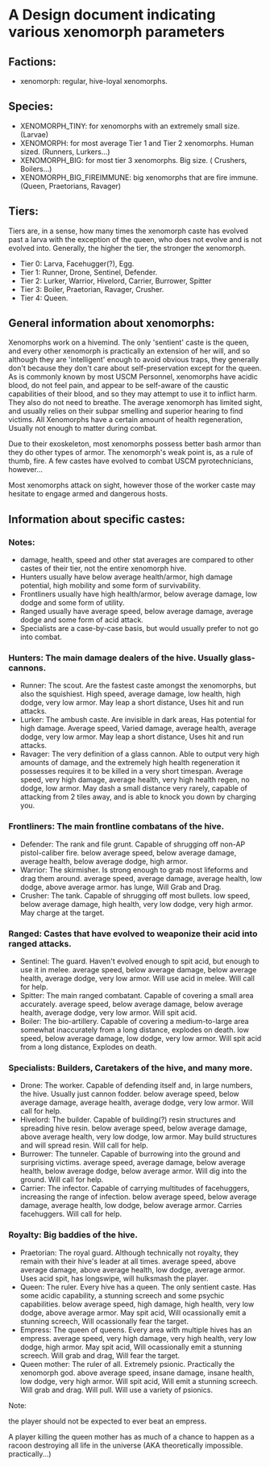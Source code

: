 # A Design document indicating various xenomorph parameters
## Factions:
- xenomorph: regular, hive-loyal xenomorphs.

## Species:
- XENOMORPH_TINY: for xenomorphs with an extremely small size. (Larvae)
- XENOMORPH: for most average Tier 1 and Tier 2 xenomorphs. Human sized. (Runners, Lurkers...)
- XENOMORPH_BIG: for most tier 3 xenomorphs. Big size. ( Crushers, Boilers...)
- XENOMORPH_BIG_FIREIMMUNE: big xenomorphs that are fire immune. (Queen, Praetorians, Ravager)

## Tiers:
Tiers are, in a sense, how many times the xenomorph caste has evolved past a larva with the exception of the queen, who does not evolve and is not evolved into. Generally, the higher the tier, the stronger the xenomorph.
- Tier 0: Larva, Facehugger(?), Egg.
- Tier 1: Runner, Drone, Sentinel, Defender.
- Tier 2: Lurker, Warrior, Hivelord, Carrier, Burrower, Spitter
- Tier 3: Boiler, Praetorian, Ravager, Crusher.
- Tier 4: Queen.

## General information about xenomorphs:
Xenomorphs work on a hivemind. The only 'sentient' caste is the queen, and every other xenomorph is practically an extension of her will, and so although they are 'intelligent' enough to avoid obvious traps, they generally don't because they don't care about self-preservation except for the queen. As is commonly known by most USCM Personnel, xenomorphs have acidic blood, do not feel pain, and appear to be self-aware of the caustic capabilities of their blood, and so they may attempt to use it to inflict harm. They also do not need to breathe. The average xenomorph has limited sight, and usually relies on their subpar smelling and superior hearing to find victims. All Xenomorphs have a certain amount of health regeneration, Usually not enough to matter during combat.

Due to their exoskeleton, most xenomorphs possess better bash armor than they do other types of armor. The xenomorph's weak point is, as a rule of thumb, fire. A few castes have evolved to combat USCM pyrotechnicians, however...

Most xenomorphs attack on sight, however those of the worker caste may hesitate to engage armed and dangerous hosts.

## Information about specific castes:
### Notes: 
- damage, health, speed and other stat averages are compared to other castes of their tier, not the entire xenomorph hive.
- Hunters usually have below average health/armor, high damage potential, high mobility and some form of survivability.
- Frontliners usually have high health/armor, below average damage, low dodge and some form of utility.
- Ranged usually have average speed, below average damage, average dodge and some form of acid attack.
- Specialists are a case-by-case basis, but would usually prefer to not go into combat.

### Hunters: The main damage dealers of the hive. Usually glass-cannons.
- Runner: The scout. Are the fastest caste amongst the xenomorphs, but also the squishiest. High speed, average damage, low health, high dodge, very low armor. May leap a short distance, Uses hit and run attacks.
- Lurker: The ambush caste. Are invisible in dark areas, Has potential for high damage. Average speed, Varied damage, average health, average dodge, very low armor. May leap a short distance, Uses hit and run attacks.
- Ravager: The very definition of a glass cannon. Able to output very high amounts of damage, and the extremely high health regeneration it possesses requires it to be killed in a very short timespan. Average speed, very high damage, average health, very high health regen, no dodge, low armor. May dash a small distance very rarely, capable of attacking from 2 tiles away, and is able to knock you down by charging you.

### Frontliners: The main frontline combatans of the hive.
- Defender: The rank and file grunt. Capable of shrugging off non-AP pistol-caliber fire. below average speed, below average damage, average health, below average dodge, high armor.
- Warrior: The skirmisher. Is strong enough to grab most lifeforms and drag them around. average speed, average damage, average health, low dodge, above average armor. has lunge, Will Grab and Drag.
- Crusher: The tank. Capable of shrugging off most bullets. low speed, below average damage, high health, very low dodge, very high armor. May charge at the target.

### Ranged: Castes that have evolved to weaponize their acid into ranged attacks.
- Sentinel: The guard. Haven't evolved enough to spit acid, but enough to use it in melee. average speed, below average damage, below average health, average dodge, very low armor. Will use acid in melee. Will call for help.
- Spitter: The main ranged combatant. Capable of covering a small area accurately. average speed, below average damage, below average health, average dodge, very low armor. Will spit acid.
- Boiler: The bio-artillery. Capable of covering a medium-to-large area somewhat inaccurately from a long distance, explodes on death. low speed, below average damage, low dodge, very low armor. Will spit acid from a long distance, Explodes on death.

### Specialists: Builders, Caretakers of the hive, and many more.
- Drone: The worker. Capable of defending itself and, in large numbers, the hive. Usually just cannon fodder. below average speed, below average damage, average health, average dodge, very low armor. Will call for help.
- Hivelord: The builder. Capable of building(?) resin structures and spreading hive resin. below average speed, below average damage, above average health, very low dodge, low armor. May build structures and will spread resin. Will call for help.
- Burrower: The tunneler. Capable of burrowing into the ground and surprising victims. average speed, average damage, below average health, below average dodge, below average armor. Will dig into the ground. Will call for help.
- Carrier: The infector. Capable of carrying multitudes of facehuggers, increasing the range of infection. below average speed, below average damage, average health, low dodge, below average armor. Carries facehuggers. Will call for help.

###  Royalty: Big baddies of the hive.
- Praetorian: The royal guard. Although technically not royalty, they remain with their hive's leader at all times. average speed, above average damage, above average health, low dodge, average armor. Uses acid spit, has longswipe, will hulksmash the player. 
- Queen: The ruler. Every hive has a queen. The only sentient caste. Has some acidic capability, a stunning screech and some psychic capabilities. below average speed, high damage, high health, very low dodge, above average armor. May spit acid, Will ocassionally emit a stunning screech, Will ocassionally fear the target.
- Empress: The queen of queens. Every area with multiple hives has an empress. average speed, very high damage, very high health, very low dodge, high armor. May spit acid, Will ocassionally emit a stunning screech. Will grab and drag, Will fear the target.
- Queen mother: The ruler of all. Extremely psionic. Practically the xenomorph god. above average speed, insane damage, insane health, low dodge, very high armor. Will spit acid, Will emit a stunning screech. Will grab and drag. Will pull. Will use a variety of psionics.

Note:

the player should not be expected to ever beat an empress.

A player killing the queen mother has as much of a chance to happen as a racoon destroying all life in the universe (AKA theoretically impossible. practically...)
